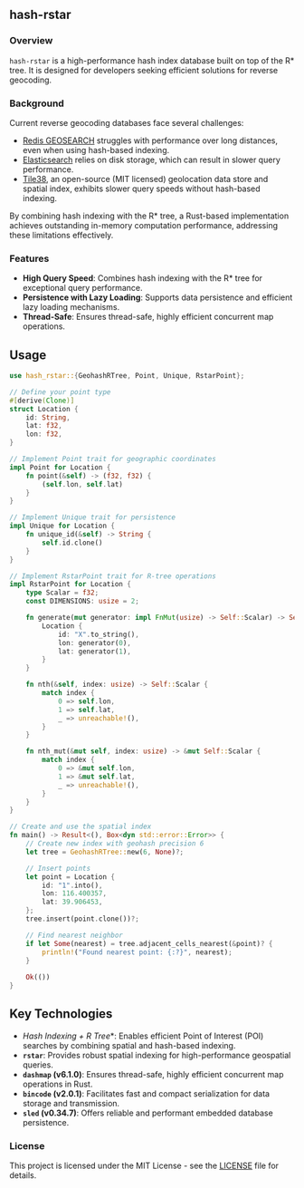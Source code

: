 ## hash-rstar

### Overview

`hash-rstar` is a high-performance hash index database built on top of the R* tree. It is designed for developers seeking efficient solutions for reverse geocoding.

### Background
Current reverse geocoding databases face several challenges:

- [Redis GEOSEARCH](https://redis.io/docs/latest/commands/geosearch/) struggles with performance over long distances, even when using hash-based indexing.
- [Elasticsearch](https://www.elastic.co/guide/en/elasticsearch/reference/current/geo-queries.html) relies on disk storage, which can result in slower query performance.
- [Tile38](https://github.com/tidwall/tile38), an open-source (MIT licensed) geolocation data store and spatial index, exhibits slower query speeds without hash-based indexing.

By combining hash indexing with the R* tree, a Rust-based implementation achieves outstanding in-memory computation performance, addressing these limitations effectively.

### Features

- **High Query Speed**: Combines hash indexing with the R* tree for exceptional query performance.
- **Persistence with Lazy Loading**: Supports data persistence and efficient lazy loading mechanisms.
- **Thread-Safe**: Ensures thread-safe, highly efficient concurrent map operations.

## Usage

```rust
use hash_rstar::{GeohashRTree, Point, Unique, RstarPoint};

// Define your point type
#[derive(Clone)]
struct Location {
    id: String,
    lat: f32,
    lon: f32,
}

// Implement Point trait for geographic coordinates
impl Point for Location {
    fn point(&self) -> (f32, f32) {
        (self.lon, self.lat)
    }
}

// Implement Unique trait for persistence
impl Unique for Location {
    fn unique_id(&self) -> String {
        self.id.clone()
    }
}

// Implement RstarPoint trait for R-tree operations
impl RstarPoint for Location {
    type Scalar = f32;
    const DIMENSIONS: usize = 2;

    fn generate(mut generator: impl FnMut(usize) -> Self::Scalar) -> Self {
        Location {
            id: "X".to_string(),
            lon: generator(0),
            lat: generator(1),
        }
    }

    fn nth(&self, index: usize) -> Self::Scalar {
        match index {
            0 => self.lon,
            1 => self.lat,
            _ => unreachable!(),
        }
    }

    fn nth_mut(&mut self, index: usize) -> &mut Self::Scalar {
        match index {
            0 => &mut self.lon,
            1 => &mut self.lat,
            _ => unreachable!(),
        }
    }
}

// Create and use the spatial index
fn main() -> Result<(), Box<dyn std::error::Error>> {
    // Create new index with geohash precision 6
    let tree = GeohashRTree::new(6, None)?;

    // Insert points
    let point = Location {
        id: "1".into(),
        lon: 116.400357,
        lat: 39.906453,
    };
    tree.insert(point.clone())?;

    // Find nearest neighbor
    if let Some(nearest) = tree.adjacent_cells_nearest(&point)? {
        println!("Found nearest point: {:?}", nearest);
    }
    
    Ok(())
}
```

## Key Technologies

- **Hash Indexing + R* Tree**: Enables efficient Point of Interest (POI) searches by combining spatial and hash-based indexing.
- **`rstar`**: Provides robust spatial indexing for high-performance geospatial queries.
- **`dashmap` (v6.1.0)**: Ensures thread-safe, highly efficient concurrent map operations in Rust.
- **`bincode` (v2.0.1)**: Facilitates fast and compact serialization for data storage and transmission.
- **`sled` (v0.34.7)**: Offers reliable and performant embedded database persistence.

### License
This project is licensed under the MIT License - see the [LICENSE](LICENSE) file for details.